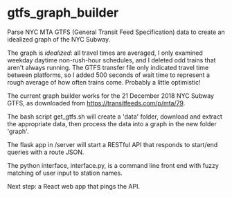 # gtfs_graph_builder
Parse NYC MTA GTFS (General Transit Feed Specification) data to create an idealized graph of the NYC Subway.

The graph is *idealized*: all travel times are averaged, I only examined weekday daytime non-rush-hour schedules, and I deleted odd trains that aren't always running. The GTFS transfer file only indicated travel time between platforms, so I added 500 seconds of wait time to represent a rough average of how often trains come. Probably a little optimistic!

The current graph builder works for the 21 December 2018 NYC Subway GTFS, as downloaded from https://transitfeeds.com/p/mta/79.

The bash script get_gtfs.sh will create a 'data' folder, download and extract the appropriate data, then process the data into a graph in the new folder 'graph'.

The flask app in /server will start a RESTful API that responds to start/end queries with a route JSON.

The python interface, interface.py, is a command line front end with fuzzy matching of user input to station names.

Next step: a React web app that pings the API.
